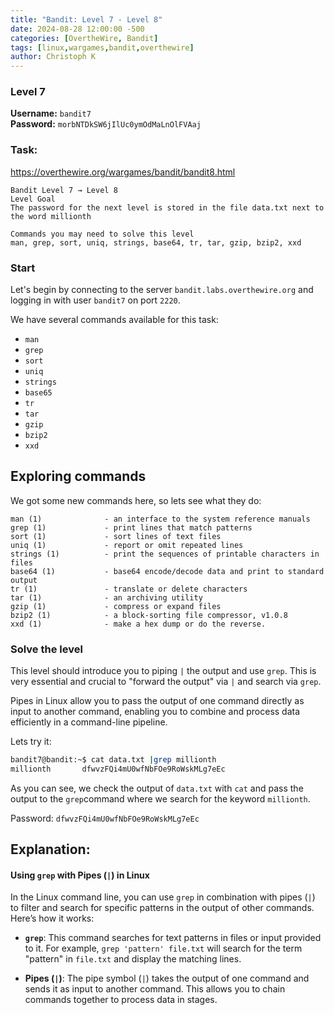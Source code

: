 ```yaml
---
title: "Bandit: Level 7 - Level 8"
date: 2024-08-28 12:00:00 -500 
categories: [OvertheWire, Bandit]
tags: [linux,wargames,bandit,overthewire]
author: Christoph K
---
```


<!-- Change LEVELS -->

### Level 7

**Username:** `bandit7`  
**Password:** `morbNTDkSW6jIlUc0ymOdMaLnOlFVAaj`

### Task:

<!-- PICTURE FROM TASK -->
https://overthewire.org/wargames/bandit/bandit8.html

    Bandit Level 7 → Level 8
    Level Goal
    The password for the next level is stored in the file data.txt next to the word millionth

    Commands you may need to solve this level
    man, grep, sort, uniq, strings, base64, tr, tar, gzip, bzip2, xxd


<!-- change username bandit!! -->
### Start

Let's begin by connecting to the server `bandit.labs.overthewire.org` and logging in with user `bandit7` on port `2220`.

We have several commands available for this task:

- `man`
- `grep`
- `sort`
- `uniq`
- `strings`
- `base65`
- `tr`
- `tar`
- `gzip`
- `bzip2`
- `xxd`
<!-- CHANGE COMMANDS IF NECCESSARY -->

## Exploring commands

We got some new commands here, so lets see what they do:

    man (1)              - an interface to the system reference manuals
    grep (1)             - print lines that match patterns
    sort (1)             - sort lines of text files
    uniq (1)             - report or omit repeated lines
    strings (1)          - print the sequences of printable characters in files
    base64 (1)           - base64 encode/decode data and print to standard output
    tr (1)               - translate or delete characters
    tar (1)              - an archiving utility
    gzip (1)             - compress or expand files
    bzip2 (1)            - a block-sorting file compressor, v1.0.8
    xxd (1)              - make a hex dump or do the reverse.


### Solve the level

This level should introduce you to piping `|` the output and use `grep`. This is very essential and crucial to "forward the output" via `|` and search via `grep`.


Pipes in Linux allow you to pass the output of one command directly as input to another command, enabling you to combine and process data efficiently in a command-line pipeline.

Lets try it:

```bash 
bandit7@bandit:~$ cat data.txt |grep millionth
millionth       dfwvzFQi4mU0wfNbFOe9RoWskMLg7eEc
```

As you can see, we check the output of `data.txt` with `cat` and pass the output to the `grep`command where we search for the keyword `millionth`. 


Password: `dfwvzFQi4mU0wfNbFOe9RoWskMLg7eEc`



## Explanation: 

#### Using `grep` with Pipes (`|`) in Linux

In the Linux command line, you can use `grep` in combination with pipes (`|`) to filter and search for specific patterns in the output of other commands. Here’s how it works:

- **`grep`**: This command searches for text patterns in files or input provided to it. For example, `grep 'pattern' file.txt` will search for the term "pattern" in `file.txt` and display the matching lines.

- **Pipes (`|`)**: The pipe symbol (`|`) takes the output of one command and sends it as input to another command. This allows you to chain commands together to process data in stages.

